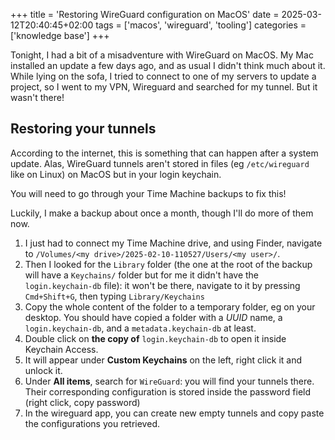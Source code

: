 +++
title = 'Restoring WireGuard configuration on MacOS'
date = 2025-03-12T20:40:45+02:00
tags = ['macos', 'wireguard', 'tooling']
categories = ['knowledge base']
+++

Tonight, I had a bit of a misadventure with WireGuard on MacOS. My Mac installed an update a few days ago, and as usual I didn't think much about it. While lying on the sofa, I tried to connect to one of my servers to update a project, so I went to my VPN, Wireguard and searched for my tunnel. But it wasn't there!

## Restoring your tunnels

According to the internet, this is something that can happen after a system update. Alas, WireGuard tunnels aren't stored in files (eg `/etc/wireguard` like on Linux) on MacOS but in your login keychain.

You will need to go through your Time Machine backups to fix this!

Luckily, I make a backup about once a month, though I'll do more of them now.

1. I just had to connect my Time Machine drive, and using Finder, navigate to `/Volumes/<my drive>/2025-02-10-110527/Users/<my user>/`.
2. Then I looked for the `Library` folder (the one at the root of the backup will have a `Keychains/` folder but for me it didn't have the `login.keychain-db` file): it won't be there, navigate to it by pressing `Cmd+Shift+G`, then typing `Library/Keychains`
3. Copy the whole content of the folder to a temporary folder, eg on your desktop. You should have copied a folder with a *UUID* name, a `login.keychain-db`, and a `metadata.keychain-db` at least.
4. Double click on **the copy of** `login.keychain-db` to open it inside Keychain Access.
5. It will appear under **Custom Keychains** on the left, right click it and unlock it.
6. Under **All items**, search for `WireGuard`: you will find your tunnels there. Their corresponding configuration is stored inside the password field (right click, copy password)
7. In the wireguard app, you can create new empty tunnels and copy paste the configurations you retrieved.

